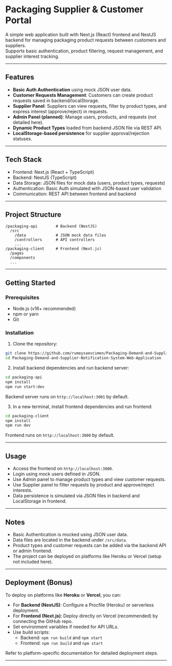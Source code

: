 # Packaging Supplier & Customer Portal

A simple web application built with Next.js (React) frontend and NestJS backend for managing packaging product requests between customers and suppliers.  
Supports basic authentication, product filtering, request management, and supplier interest tracking.

---

## Features

- **Basic Auth Authentication** using mock JSON user data.  
- **Customer Requests Management**: Customers can create product requests saved in backend/localStorage.  
- **Supplier Panel**: Suppliers can view requests, filter by product types, and express interest (approve/reject) in requests.  
- **Admin Panel (planned)**: Manage users, products, and requests (not detailed here).  
- **Dynamic Product Types** loaded from backend JSON file via REST API.  
- **LocalStorage-based persistence** for supplier approval/rejection statuses.

---

## Tech Stack

- Frontend: Next.js (React + TypeScript)  
- Backend: NestJS (TypeScript)  
- Data Storage: JSON files for mock data (users, product types, requests)  
- Authentication: Basic Auth simulated with JSON-based user validation  
- Communication: REST API between frontend and backend

---

## Project Structure

```
/packaging-api        # Backend (NestJS)
  /src
    /data             # JSON mock data files
    /controllers      # API controllers
    ...
/packaging-client     # Frontend (Next.js)
  /pages
  /components
  ...
```

---

## Getting Started

### Prerequisites

- Node.js (v16+ recommended)
- npm or yarn
- Git

### Installation

1. Clone the repository:

```bash
git clone https://github.com/rumeysaevcimen/Packaging-Demand-and-Supplier-Notification-System-Web-Application.git
cd Packaging-Demand-and-Supplier-Notification-System-Web-Application
```

2. Install backend dependencies and run backend server:

```bash
cd packaging-api
npm install
npm run start:dev
```

Backend server runs on `http://localhost:3001` by default.

3. In a new terminal, install frontend dependencies and run frontend:

```bash
cd packaging-client
npm install
npm run dev
```

Frontend runs on `http://localhost:3000` by default.

---

## Usage

- Access the frontend on `http://localhost:3000`.
- Login using mock users defined in JSON.
- Use Admin panel to manage product types and view customer requests.
- Use Supplier panel to filter requests by product and approve/reject interests.
- Data persistence is simulated via JSON files in backend and LocalStorage in frontend.

---

## Notes

- Basic Authentication is mocked using JSON user data.
- Data files are located in the backend under `/src/data`.
- Product types and customer requests can be added via the backend API or admin frontend.
- The project can be deployed on platforms like Heroku or Vercel (setup not included here).

---

## Deployment (Bonus)

To deploy on platforms like **Heroku** or **Vercel**, you can:

- For **Backend (NestJS)**: Configure a Procfile (Heroku) or serverless deployment.
- For **Frontend (Next.js)**: Deploy directly on Vercel (recommended) by connecting the GitHub repo.
- Set environment variables if needed for API URLs.
- Use build scripts:
  - Backend: `npm run build` and `npm start`
  - Frontend: `npm run build` and `npm start`

Refer to platform-specific documentation for detailed deployment steps.

---




